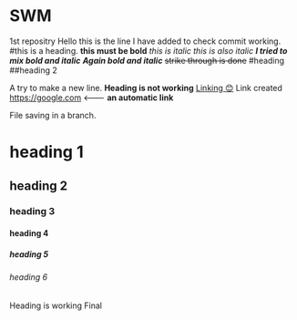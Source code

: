# SWM
1st repositry
Hello this is the line I have added to check commit working.
#this is a heading.
**this must be bold**
*this is italic*
_this is also italic_
_**I tried to mix bold and italic**_
___Again bold and italic___
~~strike through is done~~
#heading
##heading 2

A try to make a new line.
**Heading is not working**
[Linking 😊](https://google.com)
Link created 
https://google.com <--- **an automatic link**

File saving in a branch.

# heading 1
## heading 2
 ### heading 3
 #### heading 4
##### heading 5
###### heading 6
 Heading is working
 Final
